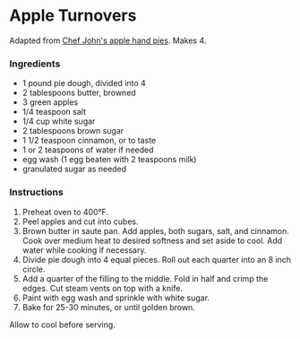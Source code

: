 # Apple Turnovers

Adapted from [Chef John's apple hand pies](http://foodwishes.blogspot.com/2013/03/apple-hand-pies-crimping-is-easy.html). Makes 4.

### Ingredients

- 1 pound pie dough, divided into 4
- 2 tablespoons butter, browned
- 3 green apples
- 1/4 teaspoon salt
- 1/4 cup white sugar
- 2 tablespoons brown sugar
- 1 1/2 teaspoon cinnamon, or to taste
- 1 or 2 teaspoons of water if needed
- egg wash (1 egg beaten with 2 teaspoons milk)
- granulated sugar as needed

### Instructions

1. Preheat oven to 400&deg;F.
2. Peel apples and cut into cubes.
3. Brown butter in saute pan. Add apples, both sugars, salt, and cinnamon. Cook over medium heat to desired softness and set aside to cool. Add water while cooking if necessary.
4. Divide pie dough into 4 equal pieces. Roll out each quarter into an 8 inch circle.
5. Add a quarter of the filling to the middle. Fold in half and crimp the edges. Cut steam vents on top with a knife.
6. Paint with egg wash and sprinkle with white sugar.
7. Bake for 25-30 minutes, or until golden brown.

Allow to cool before serving.
